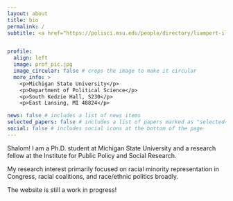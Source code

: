 ```yaml
---
layout: about
title: bio
permalink: /
subtitle: <a href="https://polisci.msu.edu/people/directory/liampert-iliya.html">MSU directory</a>


profile:
  align: left
  image: prof_pic.jpg
  image_circular: false # crops the image to make it circular
  more_info: >
    <p>Michigan State University</p>
    <p>Department of Political Science</p>
    <p>South Kedzie Hall, S230</p>
    <p>East Lansing, MI 48824</p>

news: false # includes a list of news items
selected_papers: false # includes a list of papers marked as "selected={true}"
social: false # includes social icons at the bottom of the page
---
```


Shalom! I am a Ph.D. student at Michigan State University and a research fellow at the Institute for Public Policy and Social Research.

My research interest primarily focused on racial minority representation in Congress, racial coalitions, and race/ethnic politics broadly.

The website is still a work in progress! 
